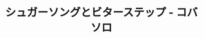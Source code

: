 ---
title: シュガーソングとビターステップ - コバソロ
slug: シュガーソングとビターステップ
sidebar_position: 5
description: シュガーソングとビターステップ
tags:
  - Other
  - 翻唱
  - 日語系列
  - コバソロ
---
